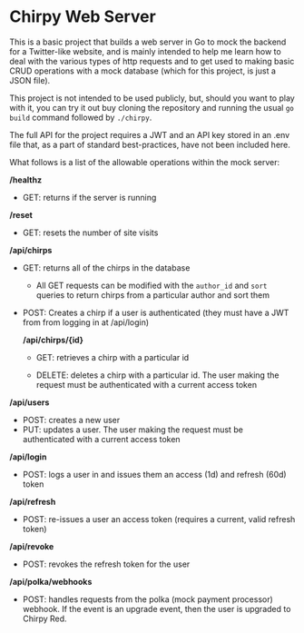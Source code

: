 # Chirpy Web Server

This is a basic project that builds a web server in Go to mock the backend 
for a Twitter-like website, and is mainly intended to help me learn how to deal
with the various types of http requests and to get used to making basic CRUD
operations with a mock database (which for this project, is just a JSON file).

This project is not intended to be used publicly, but, should you want to play
with it, you can try it out buy cloning the repository and running the usual
`go build` command followed by `./chirpy`.

The full API for the project requires a JWT and an API key stored in an .env file
that, as a part of standard best-practices, have not been included here. 

What follows is a list of the allowable operations within the mock server:

**/healthz**

* GET: returns if the server is running

**/reset** 

* GET: resets the number of site visits

**/api/chirps**

* GET: returns all of the chirps in the database
    - All GET requests can be modified with the `author_id` and `sort`
      queries to return chirps from a particular author and sort them

* POST: Creates a chirp if a user is authenticated (they must have a JWT from
  from logging in at /api/login)


    **/api/chirps/{id}**
    
    * GET: retrieves a chirp with a particular id

    * DELETE: deletes a chirp with a particular id. The user making the
      request must be authenticated with a current access token

**/api/users**

* POST: creates a new user
* PUT: updates a user. The user making the request must be authenticated with
  a current access token

**/api/login**

* POST: logs a user in and issues them an access (1d) and refresh (60d) token

**/api/refresh**

* POST: re-issues a user an access token (requires a current, valid refresh token)

**/api/revoke**

* POST: revokes the refresh token for the user

**/api/polka/webhooks**

* POST: handles requests from the polka (mock payment processor) webhook. If 
  the event is an upgrade event, then the user is upgraded to Chirpy Red.